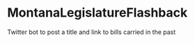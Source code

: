 MontanaLegislatureFlashback
===========================

Twitter bot to post a title and link to bills carried in the past
